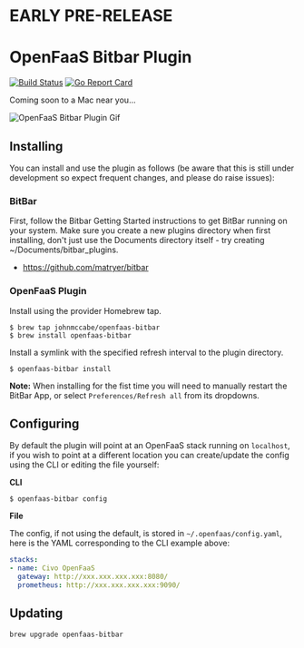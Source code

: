 # EARLY PRE-RELEASE

# OpenFaaS Bitbar Plugin

[![Build Status](https://travis-ci.org/johnmccabe/openfaas-bitbar.svg?branch=master)](https://travis-ci.org/johnmccabe/openfaas-bitbar)
[![Go Report Card](https://goreportcard.com/badge/github.com/johnmccabe/openfaas-bitbar)](https://goreportcard.com/report/github.com/johnmccabe/openfaas-bitbar)

Coming soon to a Mac near you...

![OpenFaaS Bitbar Plugin Gif](assets/screencap.gif)

## Installing

You can install and use the plugin as follows (be aware that this is still under development so expect frequent changes, and please do raise issues):

### BitBar

First, follow the Bitbar Getting Started instructions to get BitBar running on your system. Make sure you create a new plugins directory when first installing, don't just use the Documents directory itself - try creating ~/Documents/bitbar_plugins.
 - https://github.com/matryer/bitbar


### OpenFaaS Plugin

Install using the provider Homebrew tap.

    $ brew tap johnmccabe/openfaas-bitbar
    $ brew install openfaas-bitbar


Install a symlink with the specified refresh interval to the plugin directory.

    $ openfaas-bitbar install

**Note:** When installing for the fist time you will need to manually restart the BitBar App, or select `Preferences/Refresh all` from its dropdowns. 

## Configuring

By default the plugin will point at an OpenFaaS stack running on `localhost`, if you wish to point at a different location you can create/update the config using the CLI or editing the file yourself:

**CLI**

    $ openfaas-bitbar config

**File**

The config, if not using the default, is stored in `~/.openfaas/config.yaml`, here is the YAML corresponding to the CLI example above:

```yaml
stacks:
- name: Civo OpenFaaS
  gateway: http://xxx.xxx.xxx.xxx:8080/
  prometheus: http://xxx.xxx.xxx.xxx:9090/
```

## Updating

    brew upgrade openfaas-bitbar